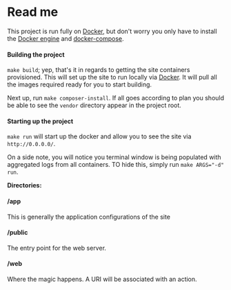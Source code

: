 # Read me

This project is run fully on [Docker](https://docker.com), but don't worry you only have to install the [Docker engine](https://docker.github.io/engine/installation/) and [docker-compose](https://docs.docker.com/compose/install/).

#### Building the project

`make build`; yep, that's it in regards to getting the site containers provisioned. This will set up the site to run locally via [Docker](https://docker.com). It will pull all the images required ready for you to start building.

Next up, run `make composer-install`. If all goes according to plan you should be able to see the `vendor` directory appear in the project root.

#### Starting up the project

`make run` will start up the docker and allow you to see the site via `http://0.0.0.0/`.

On a side note, you will notice you terminal window is being populated with aggregated logs from all containers. TO hide this, simply run `make ARGS="-d" run`.

__Directories:__

#### /app

This is generally the application configurations of the site

#### /public

The entry point for the web server.

#### /web

Where the magic happens. A URI will be associated with an action.